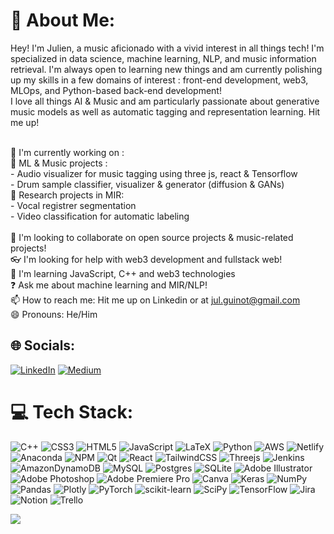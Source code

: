 # 💫 About Me:
Hey! I'm Julien, a music aficionado with a vivid interest in all things tech! I'm specialized in data science, machine learning, NLP, and music information retrieval. I'm always open to learning new things and am currently polishing up my skills in a few domains of interest : front-end development, web3, MLOps, and Python-based back-end development!<br/>
I love all things AI & Music and am particularly passionate about generative music models as well as automatic tagging and representation learning. Hit me up!<br/>
<br/>

:construction_worker: I'm currently working on :<br/>
  :musical_keyboard: ML & Music projects :<br/>
    - Audio visualizer for music tagging using three js, react & Tensorflow <br/>
    - Drum sample classifier, visualizer & generator (diffusion & GANs)<br/>
  :book: Research projects in MIR:<br/>
    - Vocal registrer segmentation<br/>
    - Video classification for automatic labeling<br/><br/>
:open_hands: I'm looking to collaborate on open source projects & music-related projects!<br/>
:eyeglasses: I'm looking for help with web3 development and fullstack web!<br/>
:palm_tree: I'm learning JavaScript, C++ and web3 technologies<br/>
:question: Ask me about machine learning and MIR/NLP!<br/>
📫 How to reach me: Hit me up on Linkedin or at jul.guinot@gmail.com<br/>
😄 Pronouns: He/Him<br/>


## 🌐 Socials:
[![LinkedIn](https://img.shields.io/badge/LinkedIn-%230077B5.svg?logo=linkedin&logoColor=white)](https://linkedin.com/in/julien-guinot) [![Medium](https://img.shields.io/badge/Medium-12100E?logo=medium&logoColor=white)](https://medium.com/@@jul.guinot) 

# 💻 Tech Stack:
![C++](https://img.shields.io/badge/c++-%2300599C.svg?style=flat&logo=c%2B%2B&logoColor=white) ![CSS3](https://img.shields.io/badge/css3-%231572B6.svg?style=flat&logo=css3&logoColor=white) ![HTML5](https://img.shields.io/badge/html5-%23E34F26.svg?style=flat&logo=html5&logoColor=white) ![JavaScript](https://img.shields.io/badge/javascript-%23323330.svg?style=flat&logo=javascript&logoColor=%23F7DF1E) ![LaTeX](https://img.shields.io/badge/latex-%23008080.svg?style=flat&logo=latex&logoColor=white) ![Python](https://img.shields.io/badge/python-3670A0?style=flat&logo=python&logoColor=ffdd54) ![AWS](https://img.shields.io/badge/AWS-%23FF9900.svg?style=flat&logo=amazon-aws&logoColor=white) ![Netlify](https://img.shields.io/badge/netlify-%23000000.svg?style=flat&logo=netlify&logoColor=#00C7B7) ![Anaconda](https://img.shields.io/badge/Anaconda-%2344A833.svg?style=flat&logo=anaconda&logoColor=white) ![NPM](https://img.shields.io/badge/NPM-%23000000.svg?style=flat&logo=npm&logoColor=white) ![Qt](https://img.shields.io/badge/Qt-%23217346.svg?style=flat&logo=Qt&logoColor=white) ![React](https://img.shields.io/badge/react-%2320232a.svg?style=flat&logo=react&logoColor=%2361DAFB) ![TailwindCSS](https://img.shields.io/badge/tailwindcss-%2338B2AC.svg?style=flat&logo=tailwind-css&logoColor=white) ![Threejs](https://img.shields.io/badge/threejs-black?style=flat&logo=three.js&logoColor=white) ![Jenkins](https://img.shields.io/badge/jenkins-%232C5263.svg?style=flat&logo=jenkins&logoColor=white) ![AmazonDynamoDB](https://img.shields.io/badge/Amazon%20DynamoDB-4053D6?style=flat&logo=Amazon%20DynamoDB&logoColor=white) ![MySQL](https://img.shields.io/badge/mysql-%2300f.svg?style=flat&logo=mysql&logoColor=white) ![Postgres](https://img.shields.io/badge/postgres-%23316192.svg?style=flat&logo=postgresql&logoColor=white) ![SQLite](https://img.shields.io/badge/sqlite-%2307405e.svg?style=flat&logo=sqlite&logoColor=white) ![Adobe Illustrator](https://img.shields.io/badge/adobeillustrator-%23FF9A00.svg?style=flat&logo=adobeillustrator&logoColor=white) ![Adobe Photoshop](https://img.shields.io/badge/adobephotoshop-%2331A8FF.svg?style=flat&logo=adobephotoshop&logoColor=white) ![Adobe Premiere Pro](https://img.shields.io/badge/Adobe%20Premiere%20Pro-9999FF.svg?style=flat&logo=Adobe%20Premiere%20Pro&logoColor=white) ![Canva](https://img.shields.io/badge/Canva-%2300C4CC.svg?style=flat&logo=Canva&logoColor=white) ![Keras](https://img.shields.io/badge/Keras-%23D00000.svg?style=flat&logo=Keras&logoColor=white) ![NumPy](https://img.shields.io/badge/numpy-%23013243.svg?style=flat&logo=numpy&logoColor=white) ![Pandas](https://img.shields.io/badge/pandas-%23150458.svg?style=flat&logo=pandas&logoColor=white) ![Plotly](https://img.shields.io/badge/Plotly-%233F4F75.svg?style=flat&logo=plotly&logoColor=white) ![PyTorch](https://img.shields.io/badge/PyTorch-%23EE4C2C.svg?style=flat&logo=PyTorch&logoColor=white) ![scikit-learn](https://img.shields.io/badge/scikit--learn-%23F7931E.svg?style=flat&logo=scikit-learn&logoColor=white) ![SciPy](https://img.shields.io/badge/SciPy-%230C55A5.svg?style=flat&logo=scipy&logoColor=%white) ![TensorFlow](https://img.shields.io/badge/TensorFlow-%23FF6F00.svg?style=flat&logo=TensorFlow&logoColor=white) ![Jira](https://img.shields.io/badge/jira-%230A0FFF.svg?style=flat&logo=jira&logoColor=white) ![Notion](https://img.shields.io/badge/Notion-%23000000.svg?style=flat&logo=notion&logoColor=white) ![Trello](https://img.shields.io/badge/Trello-%23026AA7.svg?style=flat&logo=Trello&logoColor=white)


<!---# 📊 GitHub Stats:-->
<!---![](https://github-readme-stats.vercel.app/api?username=Pliploop&theme=dark&hide_border=false&include_all_commits=true&count_private=false)<br/>-->
<!---![](https://github-readme-streak-stats.herokuapp.com/?user=Pliploop&theme=dark&hide_border=false)<br/>-->
<!---![](https://github-readme-stats.vercel.app/api/top-langs/?-->

<!---username=Pliploop&theme=dark&hide_border=false&include_all_commits=true&count_private=false&layout=compact)-->


[![](https://visitcount.itsvg.in/api?id=Pliploop&icon=5&color=6)](https://visitcount.itsvg.in)

